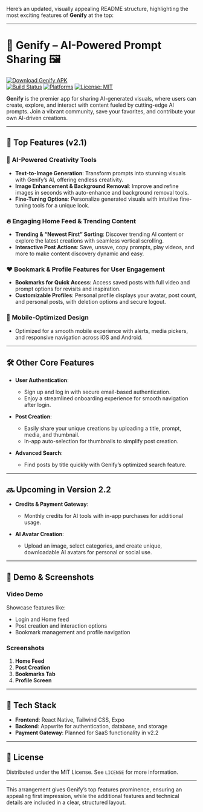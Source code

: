 Here’s an updated, visually appealing README structure, highlighting the most exciting features of **Genify** at the top:

---

# 📸 **Genify – AI-Powered Prompt Sharing** 🖼️  
[![Download Genify APK](https://img.shields.io/badge/Download-Genify-brightgreen?style=for-the-badge)](https://expo.dev/accounts/yashrajsinghtnw/projects/sora/builds/27733d0d-efb1-4adc-95ef-222e409daf14)  
[![Build Status](https://img.shields.io/badge/build-passing-brightgreen?style=flat-square)](link-to-build) [![Platforms](https://img.shields.io/badge/platforms-iOS%20|%20Android-blue?style=flat-square)]() [![License: MIT](https://img.shields.io/badge/License-MIT-yellow.svg?style=flat-square)](LICENSE)

**Genify** is the premier app for sharing AI-generated visuals, where users can create, explore, and interact with content fueled by cutting-edge AI prompts. Join a vibrant community, save your favorites, and contribute your own AI-driven creations. 

---

## 🌟 **Top Features (v2.1)**

### 🚀 **AI-Powered Creativity Tools**
   - **Text-to-Image Generation**: Transform prompts into stunning visuals with Genify’s AI, offering endless creativity.
   - **Image Enhancement & Background Removal**: Improve and refine images in seconds with auto-enhance and background removal tools.
   - **Fine-Tuning Options**: Personalize generated visuals with intuitive fine-tuning tools for a unique look.

### 🔥 **Engaging Home Feed & Trending Content**
   - **Trending & “Newest First” Sorting**: Discover trending AI content or explore the latest creations with seamless vertical scrolling.
   - **Interactive Post Actions**: Save, unsave, copy prompts, play videos, and more to make content discovery dynamic and easy.

### ❤️ **Bookmark & Profile Features for User Engagement**
   - **Bookmarks for Quick Access**: Access saved posts with full video and prompt options for revisits and inspiration.
   - **Customizable Profiles**: Personal profile displays your avatar, post count, and personal posts, with deletion options and secure logout.

### 📲 **Mobile-Optimized Design**
   - Optimized for a smooth mobile experience with alerts, media pickers, and responsive navigation across iOS and Android.

---

## 🛠️ **Other Core Features**

- **User Authentication**:  
   - Sign up and log in with secure email-based authentication.
   - Enjoy a streamlined onboarding experience for smooth navigation after login.

- **Post Creation**:  
   - Easily share your unique creations by uploading a title, prompt, media, and thumbnail.
   - In-app auto-selection for thumbnails to simplify post creation.

- **Advanced Search**:  
   - Find posts by title quickly with Genify’s optimized search feature.

---

## 🔜 **Upcoming in Version 2.2**

- **Credits & Payment Gateway**:  
   - Monthly credits for AI tools with in-app purchases for additional usage.
  
- **AI Avatar Creation**:  
   - Upload an image, select categories, and create unique, downloadable AI avatars for personal or social use.

---

## 📲 **Demo & Screenshots**

### **Video Demo**
Showcase features like:
- Login and Home feed
- Post creation and interaction options
- Bookmark management and profile navigation

### **Screenshots**
1. **Home Feed**
2. **Post Creation**
3. **Bookmarks Tab**
4. **Profile Screen**

---

## 🧩 **Tech Stack**

- **Frontend**: React Native, Tailwind CSS, Expo
- **Backend**: Appwrite for authentication, database, and storage
- **Payment Gateway**: Planned for SaaS functionality in v2.2

---

## 📝 **License**

Distributed under the MIT License. See `LICENSE` for more information.

---

This arrangement gives Genify’s top features prominence, ensuring an appealing first impression, while the additional features and technical details are included in a clear, structured layout.
